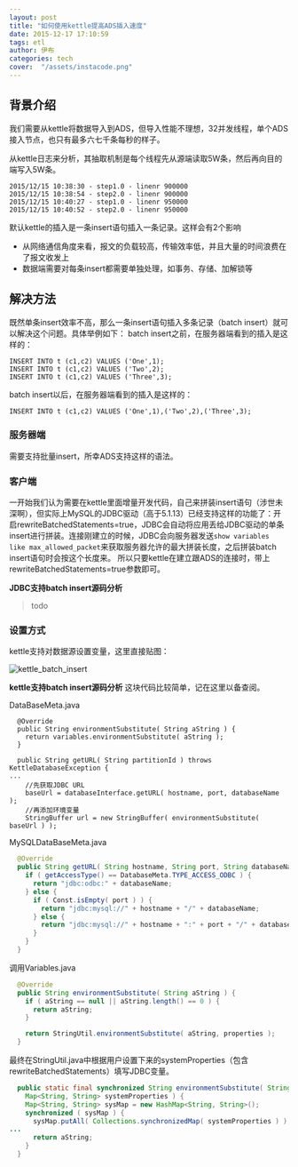 ```yaml
---
layout: post
title: "如何使用kettle提高ADS插入速度"
date: 2015-12-17 17:10:59
tags: etl
author: 伊布
categories: tech
cover:  "/assets/instacode.png"
---
```


## 背景介绍

我们需要从kettle将数据导入到ADS，但导入性能不理想，32并发线程，单个ADS接入节点，也只有最多六七千条每秒的样子。

从kettle日志来分析，其抽取机制是每个线程先从源端读取5W条，然后再向目的端写入5W条。

```
2015/12/15 10:38:30 - step1.0 - linenr 900000
2015/12/15 10:38:54 - step2.0 - linenr 900000
2015/12/15 10:40:27 - step1.0 - linenr 950000
2015/12/15 10:40:52 - step2.0 - linenr 950000
```

默认kettle的插入是一条insert语句插入一条记录。这样会有2个影响

- 从网络通信角度来看，报文的负载较高，传输效率低，并且大量的时间浪费在了报文收发上
- 数据端需要对每条insert都需要单独处理，如事务、存储、加解锁等

## 解决方法
既然单条insert效率不高，那么一条insert语句插入多条记录（batch insert）就可以解决这个问题。具体举例如下：
batch insert之前，在服务器端看到的插入是这样的：

```
INSERT INTO t (c1,c2) VALUES ('One',1);
INSERT INTO t (c1,c2) VALUES ('Two',2);
INSERT INTO t (c1,c2) VALUES ('Three',3);
```

batch insert以后，在服务器端看到的插入是这样的：

```
INSERT INTO t (c1,c2) VALUES ('One',1),('Two',2),('Three',3);
```

### 服务器端
需要支持批量insert，所幸ADS支持这样的语法。

### 客户端
一开始我们认为需要在kettle里面增量开发代码，自己来拼装insert语句（涉世未深啊），但实际上MySQL的JDBC驱动（高于5.1.13）已经支持这样的功能了：开启rewriteBatchedStatements=true，JDBC会自动将应用丢给JDBC驱动的单条insert进行拼装。连接刚建立的时候，JDBC会向服务器发送`show variables like max_allowed_packet`来获取服务器允许的最大拼装长度，之后拼装batch insert语句时会按这个长度来。
所以只要kettle在建立跟ADS的连接时，带上rewriteBatchedStatements=true参数即可。

**JDBC支持batch insert源码分析**

> todo

### 设置方式

kettle支持对数据源设置变量，这里直接贴图：

![kettle_batch_insert](http://7xir15.com1.z0.glb.clouddn.com/kettle_batch_insert.png)

**kettle支持batch insert源码分析**
这块代码比较简单，记在这里以备查阅。

DataBaseMeta.java
```
  @Override
  public String environmentSubstitute( String aString ) {
    return variables.environmentSubstitute( aString );
  }

  public String getURL( String partitionId ) throws KettleDatabaseException {
...
    //先获取JDBC URL
    baseUrl = databaseInterface.getURL( hostname, port, databaseName );
    //再添加环境变量
    StringBuffer url = new StringBuffer( environmentSubstitute( baseUrl ) );
```

MySQLDataBaseMeta.java
```java
  @Override
  public String getURL( String hostname, String port, String databaseName ) {
    if ( getAccessType() == DatabaseMeta.TYPE_ACCESS_ODBC ) {
      return "jdbc:odbc:" + databaseName;
    } else {
      if ( Const.isEmpty( port ) ) {
        return "jdbc:mysql://" + hostname + "/" + databaseName;
      } else {
        return "jdbc:mysql://" + hostname + ":" + port + "/" + databaseName;
      }
    }
  }
```

调用Variables.java
```java
  @Override
  public String environmentSubstitute( String aString ) {
    if ( aString == null || aString.length() == 0 ) {
      return aString;
    }

    return StringUtil.environmentSubstitute( aString, properties );
  }

```

最终在StringUtil.java中根据用户设置下来的systemProperties（包含rewriteBatchedStatements）填写JDBC变量。
```java
  public static final synchronized String environmentSubstitute( String aString,
    Map<String, String> systemProperties ) {
    Map<String, String> sysMap = new HashMap<String, String>();
    synchronized ( sysMap ) {
      sysMap.putAll( Collections.synchronizedMap( systemProperties ) );
...
      return aString;
    }
  }
```





